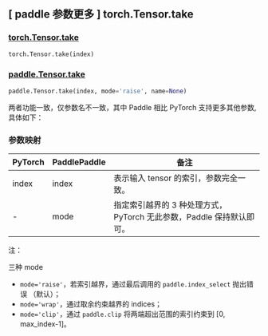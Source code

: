 ## [ paddle 参数更多 ] torch.Tensor.take

### [torch.Tensor.take](https://pytorch.org/docs/stable/generated/torch.Tensor.take.html#torch.Tensor.take)

```python
torch.Tensor.take(index)
```

### [paddle.Tensor.take](https://www.paddlepaddle.org.cn/documentation/docs/zh/develop/api/paddle/Tensor_cn.html#take-index-mode-raise-name-none)

```python
paddle.Tensor.take(index, mode='raise', name=None)
```

两者功能一致，仅参数名不一致，其中 Paddle 相比 PyTorch 支持更多其他参数,具体如下：

### 参数映射

| PyTorch | PaddlePaddle | 备注                                                         |
| ------- | ------------ | ------------------------------------------------------------ |
| index   | index        | 表示输入 tensor 的索引，参数完全一致。                     |
| -       | mode         | 指定索引越界的 3 种处理方式，PyTorch 无此参数，Paddle 保持默认即可。 |

注：

三种 mode

- `mode='raise'`，若索引越界，通过最后调用的 `paddle.index_select` 抛出错误 （默认）；
- `mode='wrap'`，通过取余约束越界的 indices；
- `mode='clip'`，通过 `paddle.clip` 将两端超出范围的索引约束到 [0, max_index-1]。
